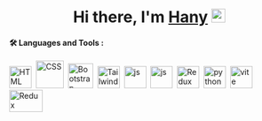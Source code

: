 <div align="center">
   <h1>Hi there, I'm <a href="https://hemant.codes">Hany</a> <img src="https://media.giphy.com/media/hvRJCLFzcasrR4ia7z/giphy.gif" width="25px"> </h1>
  
</div>


#### :hammer_and_wrench: Languages and Tools :
<div>
  
  <img src="https://cdn.iconscout.com/icon/premium/png-256-thumb/html-2752158-2284975.png?f=webp" title="HTML5" alt="HTML" width="40" height="40"/>&nbsp;
  <img src="https://cdn-icons-png.freepik.com/512/5968/5968242.png"  title="CSS3" alt="CSS" width="50" height="50"/>&nbsp;
  <img src="https://cdn-icons-png.flaticon.com/512/5968/5968672.png"  title="bootstrap" alt="Bootstrap" width="45" height="45"/>&nbsp;
  <img src="https://static-00.iconduck.com/assets.00/tailwind-css-icon-512x307-1v56l8ed.png" title="tailwind" alt="Tailwind" width="40" height="40"/>&nbsp;
  <img src="https://upload.wikimedia.org/wikipedia/commons/6/6a/JavaScript-logo.png" title="React" alt="js" width="40" height="40"/>&nbsp;
  <img src="https://static-00.iconduck.com/assets.00/next-js-icon-512x512-zuauazrk.png" title="Next"  alt="js" width="40" height="40"/>&nbsp;
  <img src="https://uxwing.com/wp-content/themes/uxwing/download/brands-and-social-media/redux-icon.png" title="Redux" alt="Redux " width="40" height="40"/>&nbsp;
  <img src="https://logowik.com/content/uploads/images/python4089.logowik.com.webp" title="python" alt="python " width="40" height="40"/>&nbsp;
  <img src="https://www.svgrepo.com/show/374167/vite.svg" title="git" alt=" vite" width="40" height="40"/>&nbsp;
  <img src="https://www.svgrepo.com/show/303548/git-icon-logo.svg" title="git" alt="Redux " width="60" height="40"/>&nbsp;

</div>
